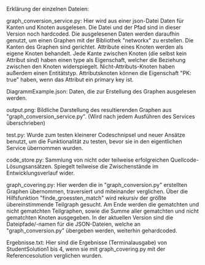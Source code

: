 Erklärung der einzelnen Dateien:

graph_conversion_service.py:
Hier wird aus einer json-Datei Daten für Kanten und Knoten ausgelesen. Die Datei und der Pfad sind in dieser Version noch hardcoded. 
Die ausgelesenen Daten werden daraufhin genutzt, um einen Graphen mit der Bibliothek "networkx" zu erstellen.
Die Kanten des Graphen sind gerichtet. Attribute eines Knoten werden als eigene Knoten behandelt.
Jede Kante zwischen Knoten (die selbst kein Attribut sind) haben einen type als Eigenschaft, welcher die Beziehung zwischen den Knoten widerspiegelt.
Nicht-Attributs-Knoten haben außerdem einen Entitätstyp. Attributsknoten können die Eigenschaft "PK: true" haben, wenn das Attribut ein primary key ist.

DiagrammExample.json:
Daten, die zur Erstellung des Graphen ausgelesen werden.

output.png:
Bildliche Darstellung des resultierenden Graphen aus "graph_conversion_service.py". (Wird nach jedem Ausführen des Services überschrieben)

test.py:
Wurde zum testen kleinerer Codeschnipsel und neuer Ansätze benutzt, um die Funktionalität zu testen, bevor sie in den eigentlichen Service übernommen wurden.

code_store.py:
Sammlung von nicht oder teilweise erfolgreichen Quellcode-Lösungsansätzen. Spiegelt teilweise die Zwischenstände im Entwicklungsverlauf wider.

graph_covering.py:
Hier werden die in "graph_conversion.py" erstellten Graphen übernommen, traversiert und miteinander verglichen. Über die Hilfsfunktion "finde_groessten_match" wird rekursiv der größte übereinstimmende Teilgraph gesucht. Am Ende werden die gematchten und nicht gematchten Teilgraphen, sowie die Summe aller gematchten und nicht gematchten Knoten ausgegeben.
In der aktuellen Version sind die Dateipfade/-namen für die JSON-Dateien, welche an "graph_conversion.py" übergeben werden, weiterhin gehardcoded.

Ergebnisse.txt:
Hier sind die Ergebnisse (Terminalausgabe) von StudentSolution1 bis 4, wenn sie mit graph_covering.py mit der Referencesolution verglichen wurden.